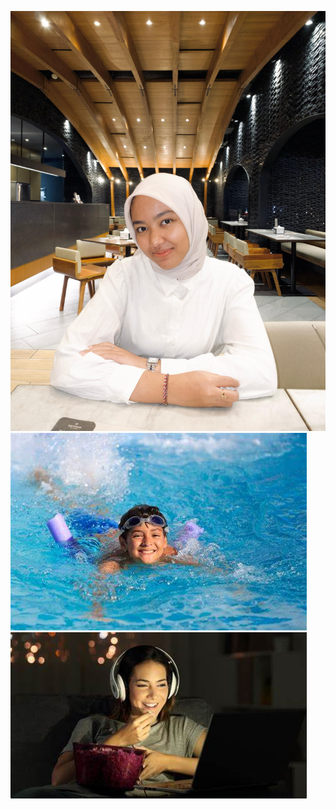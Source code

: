 ![alt text](https://github.com/Nayyy26/web4/blob/main/img/foto_profil.jpg?raw=true)
![alt text](https://github.com/Nayyy26/web4/blob/main/img/foto_berenang.jpeg?raw=true)
![alt text](https://github.com/Nayyy26/web4/blob/main/img/foto_film.jpeg?raw=true)
